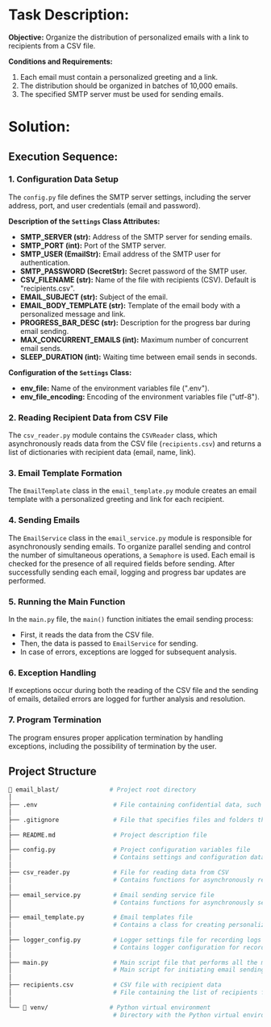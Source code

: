 # Task Description:
**Objective:** Organize the distribution of personalized emails with a link to recipients from a CSV file.

**Conditions and Requirements:**
1. Each email must contain a personalized greeting and a link.
2. The distribution should be organized in batches of 10,000 emails.
3. The specified SMTP server must be used for sending emails.

# Solution:

## Execution Sequence:

### 1. Configuration Data Setup

The `config.py` file defines the SMTP server settings, including the server address, port, and user credentials (email and password).

**Description of the `Settings` Class Attributes:**

- **SMTP_SERVER (str):** Address of the SMTP server for sending emails.
- **SMTP_PORT (int):** Port of the SMTP server.
- **SMTP_USER (EmailStr):** Email address of the SMTP user for authentication.
- **SMTP_PASSWORD (SecretStr):** Secret password of the SMTP user.
- **CSV_FILENAME (str):** Name of the file with recipients (CSV). Default is "recipients.csv".
- **EMAIL_SUBJECT (str):** Subject of the email.
- **EMAIL_BODY_TEMPLATE (str):** Template of the email body with a personalized message and link.
- **PROGRESS_BAR_DESC (str):** Description for the progress bar during email sending.
- **MAX_CONCURRENT_EMAILS (int):** Maximum number of concurrent email sends.
- **SLEEP_DURATION (int):** Waiting time between email sends in seconds.

**Configuration of the `Settings` Class:**

- **env_file:** Name of the environment variables file (".env").
- **env_file_encoding:** Encoding of the environment variables file ("utf-8").

### 2. Reading Recipient Data from CSV File

The `csv_reader.py` module contains the `CSVReader` class, which asynchronously reads data from the CSV file (`recipients.csv`) and returns a list of dictionaries with recipient data (email, name, link).

### 3. Email Template Formation

The `EmailTemplate` class in the `email_template.py` module creates an email template with a personalized greeting and link for each recipient.

### 4. Sending Emails

The `EmailService` class in the `email_service.py` module is responsible for asynchronously sending emails. To organize parallel sending and control the number of simultaneous operations, a `Semaphore` is used. Each email is checked for the presence of all required fields before sending. After successfully sending each email, logging and progress bar updates are performed.

### 5. Running the Main Function

In the `main.py` file, the `main()` function initiates the email sending process:
- First, it reads the data from the CSV file.
- Then, the data is passed to `EmailService` for sending.
- In case of errors, exceptions are logged for subsequent analysis.

### 6. Exception Handling

If exceptions occur during both the reading of the CSV file and the sending of emails, detailed errors are logged for further analysis and resolution.

### 7. Program Termination

The program ensures proper application termination by handling exceptions, including the possibility of termination by the user.

## Project Structure

```bash
📁 email_blast/              # Project root directory
│
├── .env                     # File containing confidential data, such as API keys
│
├── .gitignore               # File that specifies files and folders that will not be tracked by git
│
├── README.md                # Project description file
│
├── config.py                # Project configuration variables file
│                            # Contains settings and configuration data for the project.
│
├── csv_reader.py            # File for reading data from CSV
│                            # Contains functions for asynchronously reading recipient data from CSV files.
│
├── email_service.py         # Email sending service file
│                            # Contains functions for asynchronously sending emails via SMTP server.
│
├── email_template.py        # Email templates file
│                            # Contains a class for creating personalized email templates.
│
├── logger_config.py         # Logger settings file for recording logs
│                            # Contains logger configuration for recording events and debug information.
│
├── main.py                  # Main script file that performs all the main functions
│                            # Main script for initiating email sending and managing the process.
│
├── recipients.csv           # CSV file with recipient data
│                            # File containing the list of recipients for sending personalized emails.
│
└── 📁 venv/                 # Python virtual environment
                             # Directory with the Python virtual environment for managing project dependencies.
```